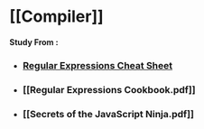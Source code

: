 # [[Compiler]]



#### Study From : 
- ### [Regular Expressions Cheat Sheet](https://cheatography.com/davechild/cheat-sheets/regular-expressions/)
- ### [[Regular Expressions Cookbook.pdf]] 
- ### [[Secrets of the JavaScript Ninja.pdf]]
